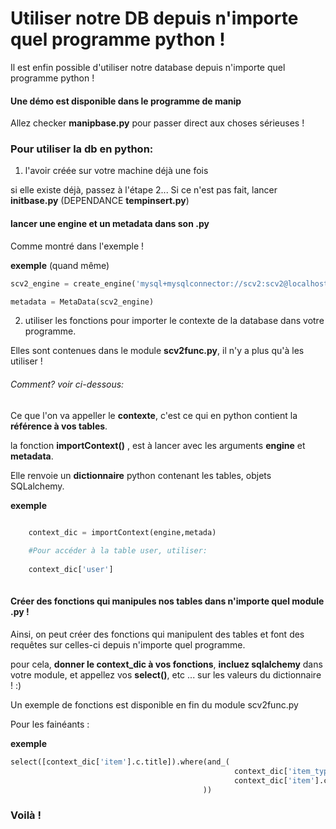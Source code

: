 # Utiliser notre DB depuis n'importe quel programme python !

Il est enfin possible d'utiliser notre database depuis n'importe quel programme python ! 

#### Une démo est disponible dans le programme de manip
Allez checker **manipbase.py** pour passer direct aux choses sérieuses !


### Pour utiliser la db en python: 

1) l'avoir créée sur votre machine déjà une fois

si elle existe déjà, passez à l'étape 2...
Si ce n'est pas fait, lancer **initbase.py** (DEPENDANCE **tempinsert.py**)
   
#### lancer une engine et un metadata dans son .py

Comme montré dans l'exemple !

	
**exemple** (quand même)
	
	
 ```python
scv2_engine = create_engine('mysql+mysqlconnector://scv2:scv2@localhost/scv2db')

metadata = MetaData(scv2_engine)

```
	

2) utiliser les fonctions pour importer le contexte de la database dans votre programme.

Elles sont contenues dans le module **scv2func.py**, il n'y a plus qu'à les utiliser ! 
	
###### Comment? voir ci-dessous:

Ce que l'on va appeller le **contexte**, c'est ce qui en python contient la **référence à vos tables**.
	
la fonction **importContext()** , est à lancer avec les arguments **engine** et **metadata**.
	
Elle renvoie un **dictionnaire** python contenant les tables, objets SQLalchemy.

	
**exemple** 
	
```python

	context_dic = importContext(engine,metada)
	
	#Pour accéder à la table user, utiliser:
		
	context_dic['user']
	
```
	 
		
	
#### Créer des fonctions qui manipules nos tables dans n'importe quel module .py !

Ainsi, on peut créer des fonctions qui manipulent des tables et font des requêtes sur celles-ci depuis n'importe quel programme.

pour cela, **donner le context_dic à vos fonctions**, **incluez sqlalchemy** dans votre module, et appellez vos **select()**, etc ... 
sur les valeurs du dictionnaire ! :)
	
Un exemple de fonctions est disponible en fin du module scv2func.py
	
Pour les fainéants :
	
**exemple**

```python	
select([context_dic['item'].c.title]).where(and_(
	                                              context_dic['item_type'].c.type_name.like(itemtype),
	                                              context_dic['item'].c.title.like(startswith_letter)
	                                       ))
```	
### Voilà ! 


